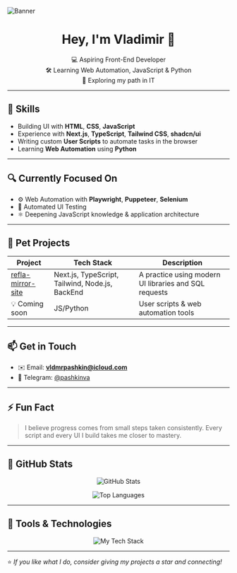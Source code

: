 ![Banner](https://raw.githubusercontent.com/p4sdev/p4sdev/refs/heads/main/banner.png)
<h1 align="center">Hey, I'm Vladimir 👋</h1>
<p align="center">
  💻 Aspiring Front-End Developer <br>
  🛠 Learning Web Automation, JavaScript & Python <br>
  🚀 Exploring my path in IT
</p>

---

## 🧠 Skills

- Building UI with **HTML**, **CSS**, **JavaScript**
- Experience with **Next.js**, **TypeScript**, **Tailwind CSS**, **shadcn/ui**
- Writing custom **User Scripts** to automate tasks in the browser
- Learning **Web Automation** using **Python**

---

## 🔍 Currently Focused On

- ⚙️ Web Automation with **Playwright**, **Puppeteer**, **Selenium**
- 🧪 Automated UI Testing
- ⚛️ Deepening JavaScript knowledge & application architecture

---

## 🧩 Pet Projects

| Project | Tech Stack | Description |
|--------|------------|-------------|
| [refla-mirror-site](https://github.com/p4sdev/refla-mirror-site) | Next.js, TypeScript, Tailwind, Node.js, BackEnd | A practice using modern UI libraries and SQL requests |
| 💡 Coming soon | JS/Python | User scripts & web automation tools |

---

## 📫 Get in Touch

- ✉️ Email: **vldmrpashkin@icloud.com**
- 💬 Telegram: [@pashkinva](https://t.me/pashkinva)

---

## ⚡ Fun Fact

> I believe progress comes from small steps taken consistently. Every script and every UI I build takes me closer to mastery.

---

## 🧮 GitHub Stats

<p align="center">
  <img src="https://github-readme-stats.vercel.app/api?username=p4sdev&show_icons=true&theme=tokyonight" alt="GitHub Stats" />
</p>

<p align="center">
  <img src="https://github-readme-stats.vercel.app/api/top-langs/?username=p4sdev&layout=compact&theme=tokyonight" alt="Top Languages" />
</p>

---

## 🧰 Tools & Technologies

<p align="center">
  <img src="https://skillicons.dev/icons?i=js,ts,react,nextjs,tailwind,python,git,vscode,html,css" alt="My Tech Stack" />
</p>

---

⭐️ *If you like what I do, consider giving my projects a star and connecting!*
